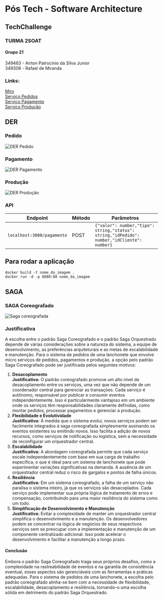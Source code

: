 # Pós Tech - Software Architecture

## TechChallenge

### TURMA 2SOAT

#### Grupo 21

349463 - Airton Patrocínio da Silva Junior  
349308 - Rafael de Miranda

### Links:

[Miro](https://miro.com/app/board/uXjVMGvVfHc=/)  
[Serviço Pedidos](https://github.com/rafaeldemiranda95/TechChallenge-FIAP-Pedido)  
[Serviço Pagamento](https://github.com/rafaeldemiranda95/TechChallenge-FIAP-Pagamento)  
[Serviço Produção](https://github.com/rafaeldemiranda95/TechChallenge-FIAP-Producao)

## DER

### Pedido
![DER Pedido](https://drive.google.com/uc?export=view&id=1VOiPoPBS4KlVW23kBxQvHUFMTQJipVcO)
### Pagamento
![DER Pagamento](https://drive.google.com/uc?export=view&id=1LgIFuB2nzXEp11W0HDIVZjNkvypaC26U)
### Produção
![DER Produção](https://drive.google.com/uc?export=view&id=1GDQLaGSrUdG3pPLw1DBA7dXA2wTbeYO5)

### API

| Endpoint                                            | Método | Parâmetros                                                                                     |
| --------------------------------------------------- | ------ | ---------------------------------------------------------------------------------------------- |
| `localhost:3000/pagamento`                          | POST   | `{"valor": number,"tipo": string,"status": string,"idPedido": number,"idCliente": number}`     |

## Para rodar a aplicação

```
docker build -t nome_da_imagem .
docker run -d -p 8080:80 nome_da_imagem
```

## SAGA

### SAGA Coreografado

![Saga coreografada](https://drive.google.com/uc?export=view&id=1RhAyyuoNi-uWRiJ6XWubc3Mjw0hjqhRW)

### Justificativa

A escolha entre o padrão Saga Coreografado e o padrão Saga Orquestrado depende de várias considerações sobre a natureza do sistema, a equipe de desenvolvimento, as preferências arquiteturais e as metas de escalabilidade e manutenção. Para o sistema de pedidos de uma lanchonete que envolve micro serviços de pedidos, pagamentos e produção, a opção pelo padrão Saga Coreografado pode ser justificada pelos seguintes motivos:

1. **Desacoplamento**  
   **Justificativa:** O padrão coreografado promove um alto nível de desacoplamento entre os serviços, uma vez que não depende de um coordenador central para gerenciar as transações. Cada serviço é autônomo, responsável por publicar e consumir eventos independentemente. Isso é particularmente vantajoso em um ambiente onde os serviços têm responsabilidades claramente definidas, como montar pedidos, processar pagamentos e gerenciar a produção.
2. **Flexibilidade e Evolutividade**  
   **Justificativa:** À medida que o sistema evolui, novos serviços podem ser facilmente integrados à saga coreografada simplesmente assinando os eventos existentes ou emitindo novos. Isso facilita a adição de novos recursos, como serviços de notificação ou logística, sem a necessidade de reconfigurar um orquestrador central.
3. **Escalabilidade**  
   **Justificativa:** A abordagem coreografada permite que cada serviço escale independentemente com base em sua carga de trabalho específica, o que é ideal para um sistema de lanchonete que pode experimentar variações significativas na demanda. A ausência de um orquestrador central reduz o risco de gargalos e pontos de falha únicos.
4. **Resiliência**  
   **Justificativa:** Em um sistema coreografado, a falha de um serviço não paralisa o sistema inteiro, já que os serviços são desacoplados. Cada serviço pode implementar sua própria lógica de tratamento de erros e compensação, contribuindo para uma maior resiliência do sistema como um todo.
5. **Simplificação de Desenvolvimento e Manutenção**  
   **Justificativa:** Evitar a complexidade de manter um orquestrador central simplifica o desenvolvimento e a manutenção. Os desenvolvedores podem se concentrar na lógica de negócios de seus respectivos serviços sem se preocupar com a implementação e manutenção de um componente centralizado adicional. Isso pode acelerar o desenvolvimento e facilitar a manutenção a longo prazo.

#### Conclusão

Embora o padrão Saga Coreografado traga seus próprios desafios, como a complexidade na rastreabilidade de eventos e na garantia de consistência eventual, esses aspectos são gerenciáveis com as ferramentas e práticas adequadas. Para o sistema de pedidos de uma lanchonete, a escolha pelo padrão coreografado alinha-se bem com a necessidade de flexibilidade, escalabilidade, desacoplamento e resiliência, tornando-o uma escolha sólida em detrimento do padrão Saga Orquestrado.
